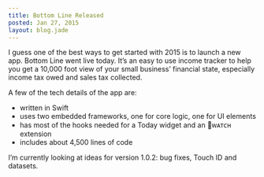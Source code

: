 ```yaml
---
title: Bottom Line Released
posted: Jan 27, 2015
layout: blog.jade
---
```


I guess one of the best ways to get started with 2015 is to launch a new app. Bottom Line went live today. It’s an easy to use income tracker to help you get a 10,000 foot view of your small business’ financial state, especially income tax owed and sales tax collected.

A few of the tech details of the app are:

* written in Swift
* uses two embedded frameworks, one for core logic, one for UI elements
* has most of the hooks needed for a Today widget and an ᴡᴀᴛᴄʜ extension
* includes about 4,500 lines of code

I’m currently looking at ideas for version 1.0.2: bug fixes, Touch ID and datasets.
